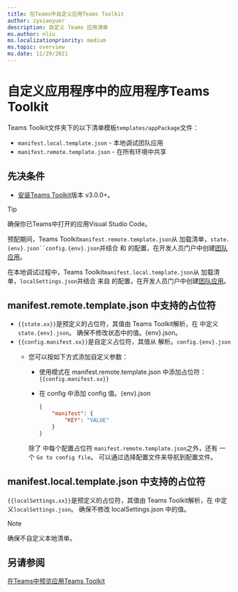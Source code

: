 ```yaml
---
title: 在Teams中自定义应用Teams Toolkit
author: zyxiaoyuer
description: 自定义 Teams 应用清单
ms.author: nliu
ms.localizationpriority: medium
ms.topic: overview
ms.date: 11/29/2021
---
```


# <a name="customize-app-manifest-in-teams-toolkit"></a>自定义应用程序中的应用程序Teams Toolkit

Teams Toolkit文件夹下的以下清单模板`templates/appPackage`文件：

- `manifest.local.template.json` - 本地调试团队应用
- `manifest.remote.template.json` - 在所有环境中共享

## <a name="prerequisite"></a>先决条件

* [安装Teams Toolkit](https://marketplace.visualstudio.com/items?itemName=TeamsDevApp.ms-teams-vscode-extension)版本 v3.0.0+。

> [!TIP]
> 确保你已Teams中打开的应用Visual Studio Code。

预配期间，Teams Toolkit`manifest.remote.template.json`从 加载清单，`state.{env}.json``config.{env}.json`并结合 和 的配置，在开发人员门户中创建[团队应用](https://dev.teams.microsoft.com/apps)。

在本地调试过程中，Teams Toolkit`manifest.local.template.json`从 加载清单，`localSettings.json`并结合 来自 的配置，在开发人员门户中创建[团队应用](https://dev.teams.microsoft.com/apps)。

## <a name="supported-placeholder-in-manifestremotetemplatejson"></a>manifest.remote.template.json 中支持的占位符

- `{{state.xx}}`是预定义的占位符，其值由 Teams Toolkit解析，在 中定义`state.{env}.json`。 确保不修改状态中的值。{env}.json。
- `{{config.manifest.xx}}`是自定义占位符，其值从 解析。`config.{env}.json`
  - 您可以按如下方式添加自定义参数：
    - 使用模式在 manifest.remote.template.json 中添加占位符： `{{config.manifest.xx}}`
    - 在 config 中添加 config 值。{env}.json

        ```json
        {
            "manifest": {
                "KEY": "VALUE"
            }
        }
        ```

    除了 中每个配置占位符 `manifest.remote.template.json`之外，还有 一个 `Go to config file`。 可以通过选择配置文件来导航到配置文件。

## <a name="supported-placeholder-in-manifestlocaltemplatejson"></a>manifest.local.template.json 中支持的占位符

`{{localSettings.xx}}`是预定义的占位符，其值由 Teams Toolkit解析，在 中定义`localSettings.json`。 确保不修改 localSettings.json 中的值。

 > [!NOTE]
 > 确保不自定义本地清单。

## <a name="see-also"></a>另请参阅

[在Teams中预览应用Teams Toolkit](TeamsFx-manifest-preview.md)
